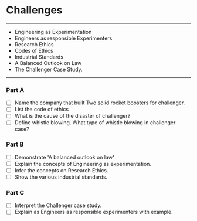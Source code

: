 # Challenges
---
- Engineering as Experimentation
- Engineers as responsible Experimenters
- Research Ethics
- Codes of Ethics
- Industrial Standards
- A Balanced Outlook on Law
- The Challenger Case Study.
---
### Part A
- [ ] Name the company that built Two solid rocket boosters for challenger.
- [ ] List the code of ethics
- [ ] What is the cause of the disaster of challenger?
- [ ] Define whistle blowing. What type of whistle blowing in challenger case?

### Part B
- [ ] Demonstrate 'A balanced outlook on law'
- [ ] Explain the concepts of Engineering as experimentation.
- [ ] Infer the concepts on Research Ethics.
- [ ] Show the various industrial standards.

### Part C
- [ ] Interpret the Challenger case study.
- [ ] Explain as Engineers as responsible experimenters with example.

